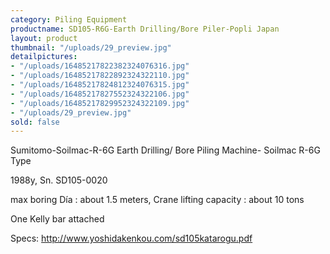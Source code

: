 ```yaml
---
category: Piling Equipment
productname: SD105-R6G-Earth Drilling/Bore Piler-Popli Japan
layout: product
thumbnail: "/uploads/29_preview.jpg"
detailpictures:
- "/uploads/16485217822382324076316.jpg"
- "/uploads/16485217822892324322110.jpg"
- "/uploads/16485217824812324076315.jpg"
- "/uploads/16485217827552324322106.jpg"
- "/uploads/16485217829952324322109.jpg"
- "/uploads/29_preview.jpg"
sold: false
---
```


Sumitomo-Soilmac-R-6G Earth Drilling/ Bore Piling Machine-&nbsp;Soilmac R-6G Type

1988y,&nbsp;Sn. SD105-0020

max boring&nbsp;Día&nbsp;: about 1.5 meters, Crane lifting capacity : about 10 tons

One Kelly bar attached&nbsp;

Specs:&nbsp;http://www.yoshidakenkou.com/sd105katarogu.pdf



